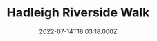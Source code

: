 ---
date: 2022-07-14T18:03:18.000Z
title: Hadleigh Riverside Walk
latitude: 52.04302854043937
longitude: 0.9499096870422363
category: checkin
---